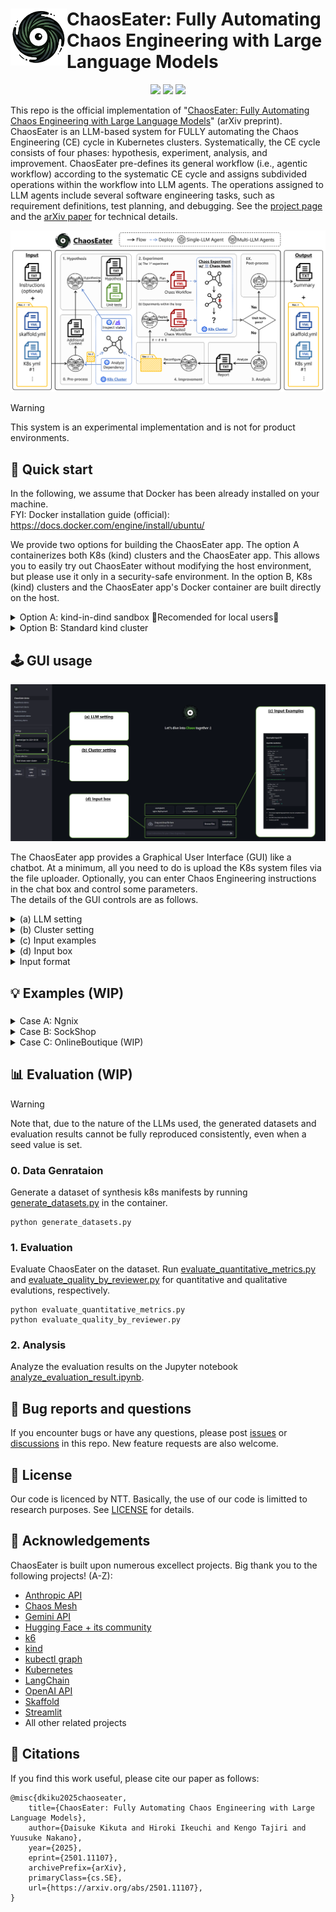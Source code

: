 # <img src="./docs/static/images/chaoseater_icon.png" align="left" width="90px"> ChaosEater: Fully Automating Chaos Engineering with Large Language Models 

<p align="center">
  <a href="https://ntt-dkiku.github.io/chaos-eater/" target="_blank"><img src="https://img.shields.io/badge/project-page-green"></a>
  <a href="https://arxiv.org/abs/2501.11107" target="_blank"><img src="https://img.shields.io/badge/arXiv-abs-red"></a>
  <a href="https://huggingface.co/spaces/oookiku/chaos-eater" target="_blank"><img src="https://img.shields.io/badge/🤗-demo-yellow"></a>
</p>

<p>
  This repo is the official implementation of "<a href="https://arxiv.org/abs/2501.11107" target="_blank">ChaosEater: Fully Automating Chaos Engineering with Large Language Models</a>" (arXiv preprint).
  ChaosEater is an LLM-based system for FULLY automating the Chaos Engineering (CE) cycle in Kubernetes clusters.
  Systematically, the CE cycle consists of four phases: hypothesis, experiment, analysis, and improvement.
  ChaosEater pre-defines its general workflow (i.e., agentic workflow) according to the systematic CE cycle and assigns subdivided operations within the workflow into LLM agents.
  The operations assigned to LLM agents include several software engineering tasks, such as requirement definitions, test planning, and debugging.
  See the <a href="https://ntt-dkiku.github.io/chaos-eater/" target="_blank">project page</a> and the <a href="https://arxiv.org/abs/2501.11107" target="_blank">arXiv paper</a> for technical details.
</p>

<img src="./docs/static/images/chaoseater_arch.png">

> [!WARNING]  
> This system is an experimental implementation and is not for product environments.

## 🚀 Quick start
In the following, we assume that Docker has been already installed on your machine.  
FYI: Docker installation guide (official): https://docs.docker.com/engine/install/ubuntu/

We provide two options for building the ChaosEater app.
The option A containerizes both K8s (kind) clusters and the ChaosEater app. 
This allows you to easily try out ChaosEater without modifying the host environment, but please use it only in a security-safe environment.
In the option B, K8s (kind) clusters and the ChaosEater app's Docker container are built directly on the host.

<details>
<summary>
  Option A: kind-in-dind sandbox 🌟Recomended for local users🌟
</summary>

Here, we describe how to containerize both K8s (kind) clusters and the ChaosEater app. 
If you want to check the app's behavior while modifying the codebase, try the developement mode.
See its [document](./docs/development.md) for more details.

> **⚠️WARNING**    
> This option uses privileged mode, so it should only be used on your local machine or a securely isolated cloud environment.

### 0. Clone this repository
Clone this repository and move there.
```
git clone https://github.com/ntt-dkiku/chaos-eater.git && cd chaos-eater 
```

### 1. Build the sanbox image
```
docker build -f docker/Dockerfile_sandbox -t chaos-eater/kind-in-dind-sandbox:0.1 .
```

### 2. Launch the container
```
docker run --rm --name chaos-eater --privileged -d -p <port>:<port> -p 2333:2333 chaos-eater/kind-in-dind-sandbox:0.1
docker exec -it chaos-eater bash -c "
    /usr/local/bin/entrypoint.sh -p <port> \
                                 --openai-key <your-openai-api-key> \
                                 --anthropic-key <your-anthropic-api-key> \
                                 --google-key <your-gemini-api-key>"
```

### 3. Access the ChaosEater WebGUI
Access ```localhost:<port>``` in your browser. Now, you can try the ChaosEater GUI in your browser!  
If you are working on a remote server, don't forget to set up port forwarding, e.g., ```ssh <remote-server-name> -L <port>:localhost:<port>```.
</details>

<details>
<summary>
  Option B: Standard kind cluster
</summary>

Here, we describe how to build K8s (kind) clusters and the ChaosEater app's Docker container on the host.
### 0. Clone this repository
Clone this repository and move there.
```
git clone https://github.com/ntt-dkiku/chaos-eater.git && cd chaos-eater 
```
### 1. Install environment
Install dependency tools in local using [create_environment.sh](./create_environment.sh). The installed tools include ```kubectl```, ```kind```, ```krew```, ```kubectl-graph```, ```skaffold```. Note that tools that are already installed in local will be skipped.
```
./create_environment.sh
```
### 2. Create kind clusters
Create kind cluster using [create_kind_cluster.sh](./create_kind_cluster.sh). You may change the cluster name with the the ```-n,--name <your-favorite-name>``` option.
```
./create_kind_cluster.sh
```

### 3. Launch the ChoasEater GUI
Build a docker image for ChaosEater using [Dockerfile_llm](./docker/Dockerfile_llm).
```
docker build -f docker/Dockerfile_llm -t chaos-eater/chaos-eater:1.0 .
```
Then, run the docker container in interactive mode.
```
docker run -it --rm \
           -v .:/app/ \
           -v ~/.kube/config:/root/.kube/config \
           -v $(which kubectl):/usr/local/bin/kubectl \
           -v $(which skaffold):/usr/local/bin/skaffold \
           -v ~/.krew/bin/kubectl-graph:/root/.krew/bin/kubectl-graph \
           -e PATH="/root/.krew/bin:$PATH" \
           --name chaos-eater \
           --network host \
           chaos-eater/chaos-eater:1.0 bash
```
In the continer, set each API key (```Anthropic```, ```Gemini```, and ```OpenAI``` are supported) and launch the streamlit app of ChaosEater. You may change the server port of the app with the ```--server.port <port>``` option.
```
export ANTHROPIC_API_KEY=<your anthropic api key>
export GOOGLE_API_KEYHow to use the GUI=<your gemini api key>
export OPENAI_API_KEY=<your openai api key>
```
```
streamlit run ChaosEater_demo.py --server.fileWatcherType none
```
Access ```localhost:<port>``` in your browser. Now, you can try the ChaosEater GUI in your browser!  
If you are working on a remote server, don't forget to set up fort forwarding, e.g., ```ssh <remote-server> -L <port>:localhost:<port>```.  
</details>

## 🕹️ GUI usage
<img src="./docs/static/images/gui_preview.png">

The ChaosEater app provides a Graphical User Interface (GUI) like a chatbot.
At a minimum, all you need to do is upload the K8s system files via the file uploader.
Optionally, you can enter Chaos Engineering instructions in the chat box and control some parameters.  
The details of the GUI controls are as follows.  

<details>
<summary>
(a) LLM setting
</summary>

> **⚠️WARNING**  
> The current ChaosEater supports only GPT-4o (you can use Claude and Gemini, but they cannot complete CE cycles). We plan to add support for Claude and Gemini as soon as possible.

You may change the LLMs used by ChaosEater from the ```model``` dropdown button.
The currently supported LLMs are GPT-4o (```openai/gpt-4o-2024-08-06```, ```openai/gpt-4o-2024-05-13```), Claude (```claude-3-5-sonnet-20240620```), Gemini (```google/gemini-1.5-pro```). 
</details>

<details>
<summary>
(b) Cluster setting
</summary>

Currently available clusters are listed in the ```Cluster selection``` dropdown button.
You may change the working kind cluster here.
While the GUI browser is open, the selected cluster will be occupied, and other users will not see the same cluster in the dropdown button.
</details>

<details>
<summary>
(c) Input examples
</summary>

We prepare three types of input examples.
When you press each button, the content of the K8s manifests to be input and the instructions will be displayed in a dialog.
Click the ```Try this one``` button for the example you wanna try, and a CE cycle will start for that input example.
</details>

<details>
<summary>
(d) Input box
</summary>

You can try your custom system by inputting its data to the input box.
First, input a zipped folder to the file uploader box following the input format instruction below (this step is mandatory). If you don't have any instructions for the CE cycle, click the ```Submit w/o instructions``` button, and a CE cycle will start for that input system. If you do, write your instructions in the chat box and click the send icon ```▶``` / ```Enter```. Then, a CE cycle that follows the instructions will start for that input system.
</details>

<details>
<summary>
Input format
</summary>

As input, ChaosEater currently supports only a zipped Skaffold project folder, which involves of a Skaffold configuration file and K8s manifests.
The Skaffold configuration file must be placed in the root directory of the folder.
The K8s manifests can be placed anywhere, but ensure that their relative paths are correctly specified in the ```manifests``` section of the Skaffold configuration file.
More specifically, please refer to our example folders: [nginx](./examples/nginx), [sock shop](./examples/sock-shop-2).
</details>

## 💡 Examples (WIP)

### 
<details>
<summary>
  Case A: Ngnix
</summary>

#### System description  
Nginx is a small-scale system that consists of two K8s manifests (i.e., two resources): pod.yaml and service.yaml. The former defines a Pod resource including a Nginx container, and the latter defines Service resource routing TCP traffic to the Pod.
You can find the manifests at [examples/nginx](./examples/nginx).

#### Problem setting 
To verify whether ChaosEater can improve the system when there are resiliency issues, we intentionally configure the resource with a non-resilient setting; we set the Pod's restartPolicy to Never in pod.yaml. With this configuration, once the Pod goes down, it will never restart, resulting in extended service outages. we validate whether ChaosEater correctly identifies and addresses this resiliency issue through a reasonable CE cycle.

#### Results  
Given the Nginx, ChaosEater defined "The Pod should be running at least 90% of the time during the check period" as one of the steady states during the hypothesis phase. It then generated a failure scenario for a cyberattack, where the Pod would go down after a network delay.
In the experiment phase, ChaosEater executed the chaos experiment to validate the steady states and successfully discovered that the Pod had not restarted after its failure.

In the analysis and improvement phases, ChaosEater analyzed the results and identified that the issue was caused by the restartPolicy being set to Never. It then replaced the Pod resource with a Depolyment resource with three replicas.

Finally, ChaosEater re-executed the chaos experiment on the reconfigured Nginx and confirmed that the hypothesis was satisfied.
The cost and time for this CE cycle were approximately 0.21 USD and 11 minutes, respectively.
</details>

<details>
<summary>
  Case B: SockShop
</summary>

#### System description  
SockShop is a practical and large-scale e-commerce system that consists of 29 manifests, which define the resources and databases for front-end pages, user information, order, payment, shipping, and so on. The number of replicas of all the Deployment resources is originally set to one. However, this setting could lead to downtime of the single replica when it goes down.
You can find the manifests at [examples/sock-shop-2](./examples/sock-shop-2).

#### Problem setting  
To narrow down this original resiliency issue to a single point, we increase the replicas for Deployment resources other than front-end-dep.yaml to two, while keeping a single replica for front-end-dep.yaml. This RELATIVELY reduces the redundancy/resiliency of the front-end resource. We validate whether ChaosEater correctly identifies and addresses this resiliency issue through a reasonable CE cycle.

#### Results  
Given the SockShop with adjusted replica counts, ChaosEater defined "front-end resources are always in the Ready state" as one of the steady states during the hypothesis phase. It then generated a failure scenario for a Black Friday sale, where the front-end resource would go down after an increase in CPU usage of the carts-db resource due to excessive access.
In the experiment phase, ChaosEater executed the chaos experiment to validate the steady states and successfully discovered the existence of downtime after the front-end resource failure.

In the analysis and improvement phases, ChaosEater analyzed the results and identified that the downtime was caused by the replica count of the front-end resource being set to 1. It then increased the replica count of the front-end resource to 2.

Finally, ChaosEater re-executed the chaos experiment on the reconfigured SockShop and confirmed that the hypothesis was satisfied.
The cost and time for this CE cycle were approximately 0.84 USD and 25 minutes, respectively.
</details>

<details>
<summary>
  Case C: OnlineBoutique (WIP)
</summary>

Comming soon!
</details>

## 📊 Evaluation (WIP)
> [!WARNING]  
> Note that, due to the nature of the LLMs used, the generated datasets and evaluation results cannot be fully reproduced consistently, even when a seed value is set.
### 0. Data Genrataion
Generate a dataset of synthesis k8s manifests by running [generate_datasets.py](./generate_datasets.py) in the container.
```
python generate_datasets.py
```
### 1. Evaluation
Evaluate ChaosEater on the dataset. Run [evaluate_quantitative_metrics.py](./evaluate_quantitative_metrics.py) and [evaluate_quality_by_reviewer.py](./evaluate_quality_by_reviewer.py) for quantitative and qualitative evalutions, respectively.
```
python evaluate_quantitative_metrics.py
python evaluate_quality_by_reviewer.py
```
### 2. Analysis
Analyze the evaluation results on the Jupyter notebook [analyze_evaluation_result.ipynb](./analyze_evaluation_result.ipynb).

## 🐞 Bug reports and questions
If you encounter bugs or have any questions, please post [issues](https://github.com/ntt-dkiku/chaos-eater/issues) or [discussions](https://github.com/ntt-dkiku/chaos-eater/discussions) in this repo. New feature requests are also welcome.

## 📄 License
Our code is licenced by NTT. Basically, the use of our code is limitted to research purposes. See [LICENSE](./LICENSE) for details.

## 🙌 Acknowledgements
ChaosEater is built upon numerous excellect projects. Big thank you to the following projects! (A-Z):
- [Anthropic API](https://www.anthropic.com/api)
- [Chaos Mesh](https://github.com/chaos-mesh/chaos-mesh)
- [Gemini API](https://ai.google.dev/)
- [Hugging Face + its community](https://huggingface.co/)
- [k6](https://github.com/grafana/k6)
- [kind](https://github.com/kubernetes-sigs/kind)
- [kubectl graph](https://github.com/steveteuber/kubectl-graph)
- [Kubernetes](https://github.com/kubernetes/kubernetes)
- [LangChain](https://github.com/langchain-ai/langchain)
- [OpenAI API](https://openai.com/index/openai-api/)
- [Skaffold](https://github.com/GoogleContainerTools/skaffold)
- [Streamlit](https://github.com/streamlit/streamlit)
- All other related projects

## 🤝 Citations
If you find this work useful, please cite our paper as follows:
```
@misc{dkiku2025chaoseater,
    title={ChaosEater: Fully Automating Chaos Engineering with Large Language Models}, 
    author={Daisuke Kikuta and Hiroki Ikeuchi and Kengo Tajiri and Yuusuke Nakano},
    year={2025},
    eprint={2501.11107},
    archivePrefix={arXiv},
    primaryClass={cs.SE},
    url={https://arxiv.org/abs/2501.11107}, 
}
```

